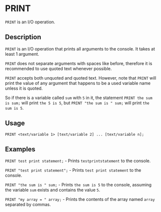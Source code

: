 # PRINT

`PRINT` is an I/O operation.

## Description

`PRINT` is an I/O operation that prints all arguments to the console.
It takes at least 1 argument.

`PRINT` does not separate arguments with spaces like before, therefore it is recommended to use quoted text whenever possible.

`PRINT` accepts both unquoted and quoted text.
However, note that `PRINT` will print the value of any argument that happens to be a used variable name unless it is quoted.

So if there is a variable called `sum` with `5` in it, the statement `PRINT the sum is sum;` will print `the 5 is 5`, but `PRINT "the sum is " sum;` will print `the sum is 5`.  

## Usage

`PRINT <text/variable 1> [text/variable 2] ... [text/variable n];`

## Examples

`PRINT test print statement;` - Prints `testprintstatement` to the console.

`PRINT "test print statement";` - Prints `test print statement` to the console.

`PRINT "the sum is " sum;` - Prints `the sum is 5` to the console, assuming the variable `sum` exists and contains the
value `5`.

`PRINT "my array = " array;` - Prints the contents of the array named `array` separated by commas.

